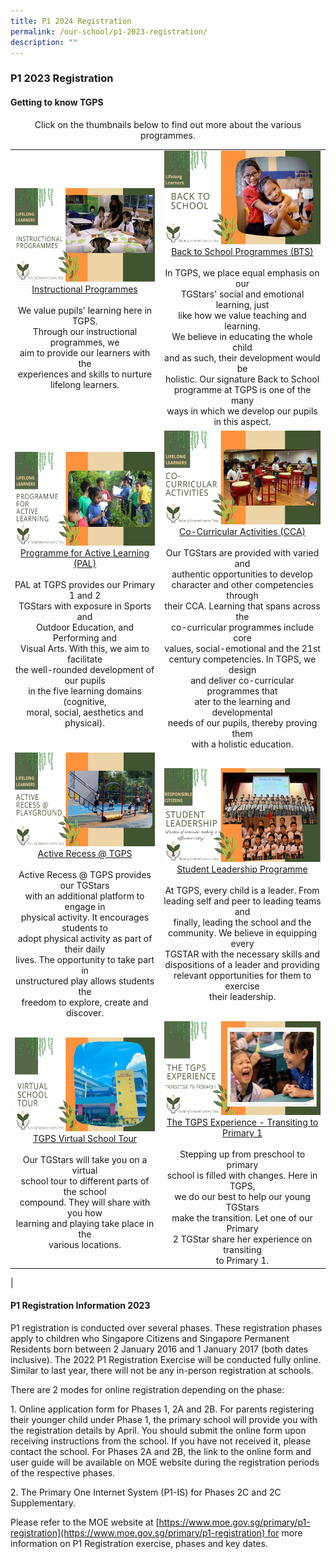 ```yaml
---
title: P1 2024 Registration
permalink: /our-school/p1-2023-registration/
description: ""
---
```

### **P1 2023 Registration**
#### **Getting to know TGPS**
<center>Click on the thumbnails below to find out more about the various programmes.</center>


|  |  |
|:---:|:---:|
| <a href="https://youtu.be/WgnfLPIHezk"><img style="width:250px;height:150px;" src="/images/gettingtoknowtgps1.jpg">Instructional Programmes</a><br><br>We value pupils' learning here in TGPS.<br> Through our instructional programmes, we<br> aim to provide our learners with the<br> experiences and skills to nurture lifelong learners. | <a href="webhere"><img style="width:250px;height:150px;" src="/images/gettingtoknowtgps2.jpg">Back to School Programmes (BTS)</a><br><br>In TGPS, we place equal emphasis on our <br>TGStars' social and emotional learning, just<br> like how we value teaching and learning.<br> We believe in educating the whole child<br> and as such, their development would be<br> holistic. Our signature Back to School <br>programme at TGPS is one of the many<br> ways in which we develop our pupils in this aspect. |
| <a href="https://youtu.be/ex-Lehcwq3U"><img style="width:250px;height:150px;" src="/images/gettingtoknowtgps3.jpg">Programme for Active Learning (PAL)</a><br><br>PAL at TGPS provides our Primary 1 and 2<br>TGStars with exposure in Sports and<br>Outdoor Education, and Performing and<br>Visual Arts. With this, we aim to facilitate<br>the well-rounded development of our pupils<br>in the five learning domains (cognitive,<br>moral, social, aesthetics and physical). | <a href="https://youtu.be/2UbBopAZA68"><img style="width:250px;height:150px;" src="/images/gettingtoknowtgps4.jpg">Co-Curricular Activities (CCA)</a><br><br>Our TGStars are provided with varied and<br>authentic opportunities to develop<br>character and other competencies through<br>their CCA. Learning that spans across the<br>co-curricular programmes include core<br>values, social-emotional and the 21st<br>century competencies. In TGPS, we design<br>and deliver co-curricular programmes that<br>ater to the learning and developmental<br>needs of our pupils, thereby proving them<br>with a holistic education. |
| <a href="https://youtu.be/ROp0wxIsvIs"><img style="width:250px;height:150px;" src="/images/gettingtoknowtgps5.jpg">Active Recess @ TGPS</a><br><br>Active Recess @ TGPS provides our TGStars<br>with an additional platform to engage in<br>physical activity. It encourages students to<br>adopt physical activity as part of their daily<br>lives. The opportunity to take part in<br>unstructured play allows students the<br>freedom to explore, create and discover. | <a href="https://youtu.be/NgzTp1fYn_k"><img style="width:250px;height:150px;" src="/images/gettingtoknowtgps6.jpg">Student Leadership Programme</a><br><br>At TGPS, every child is a leader. From<br>leading self and peer to leading teams and<br>finally, leading the school and the<br>community. We believe in equipping every<br>TGSTAR with the necessary skills and<br>dispositions of a leader and providing<br>relevant opportunities for them to exercise<br>their leadership. |
| <a href="https://youtu.be/fWi6nRGTi1g"><img style="width:250px;height:150px;" src="/images/gettingtoknowtgps7.jpg">TGPS Virtual School Tour</a><br><br>Our TGStars will take you on a virtual<br>school tour to different parts of the school<br>compound. They will share with you how<br>learning and playing take place in the<br>various locations. | <a href="[https://youtu.be/G37qEJpD9f4](https://youtu.be/G37qEJpD9f4)"><img style="width:250px;height:150px;" src="/images/gettingtoknowtgps8.jpg">The TGPS Experience - Transiting to Primary 1</a><br><br>Stepping up from preschool to primary<br>school is filled with changes. Here in TGPS,<br>we do our best to help our young TGStars<br>make the transition. Let one of our Primary<br>2 TGStar share her experience on transiting<br>to Primary 1. |
|

#### **P1 Registration Information 2023**
P1 registration is conducted over several phases. These registration phases apply to children who Singapore Citizens and Singapore Permanent Residents born between 2 January 2016 and 1 January 2017 (both dates inclusive). The 2022 P1 Registration Exercise will be conducted fully online. Similar to last year, there will not be any in-person registration at schools.

There are 2 modes for online registration depending on the phase:

1\.  Online application form for Phases 1, 2A and 2B. For parents registering their younger child under Phase 1, the primary school will provide you with the registration details by April. You should submit the online form upon receiving instructions from the school. If you have not received it, please contact the school. For Phases 2A and 2B, the link to the online form and user guide will be available on MOE website during the registration periods of the respective phases.  
      
2\.  The Primary One Internet System (P1-IS) for Phases 2C and 2C Supplementary.  

Please refer to the MOE website at [https://www.moe.gov.sg/primary/p1-registration](https://www.moe.gov.sg/primary/p1-registration) for more information on P1 Registration exercise, phases and key dates.
